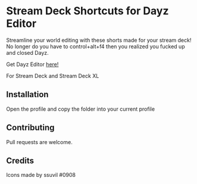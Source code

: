 # Stream Deck Shortcuts for Dayz Editor

Streamline your world editing with these shorts made for your stream deck! No longer do you have to control+alt+f4 then you realized you fucked up and closed Dayz.

Get Dayz Editor [here!](https://steamcommunity.com/sharedfiles/filedetails/?id=2250764298&searchtext=editor)

For Stream Deck and Stream Deck XL

## Installation

Open the profile and copy the folder into your current profile

## Contributing
Pull requests are welcome. 

## Credits

Icons made by ssuvil #0908
